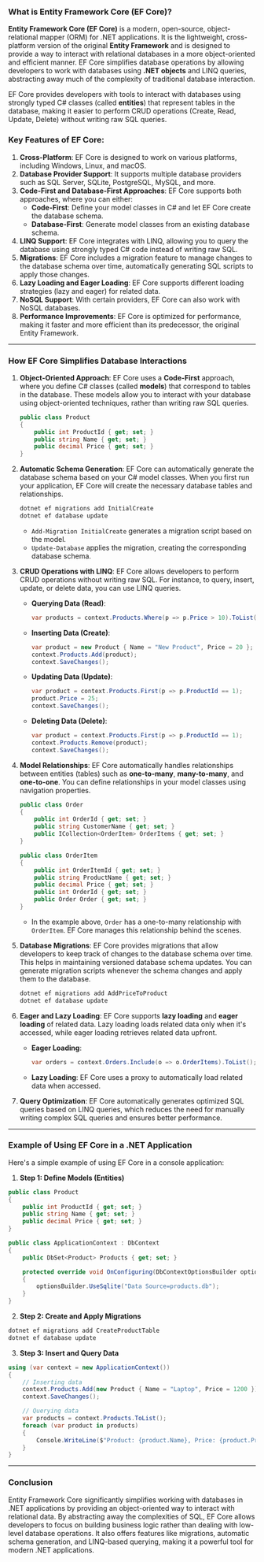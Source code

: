 ### **What is Entity Framework Core (EF Core)?**

**Entity Framework Core (EF Core)** is a modern, open-source, object-relational mapper (ORM) for .NET applications. It is the lightweight, cross-platform version of the original **Entity Framework** and is designed to provide a way to interact with relational databases in a more object-oriented and efficient manner. EF Core simplifies database operations by allowing developers to work with databases using **.NET objects** and LINQ queries, abstracting away much of the complexity of traditional database interaction.

EF Core provides developers with tools to interact with databases using strongly typed C# classes (called **entities**) that represent tables in the database, making it easier to perform CRUD operations (Create, Read, Update, Delete) without writing raw SQL queries.

### **Key Features of EF Core:**
1. **Cross-Platform**: EF Core is designed to work on various platforms, including Windows, Linux, and macOS.
2. **Database Provider Support**: It supports multiple database providers such as SQL Server, SQLite, PostgreSQL, MySQL, and more.
3. **Code-First and Database-First Approaches**: EF Core supports both approaches, where you can either:
   - **Code-First**: Define your model classes in C# and let EF Core create the database schema.
   - **Database-First**: Generate model classes from an existing database schema.
4. **LINQ Support**: EF Core integrates with LINQ, allowing you to query the database using strongly typed C# code instead of writing raw SQL.
5. **Migrations**: EF Core includes a migration feature to manage changes to the database schema over time, automatically generating SQL scripts to apply those changes.
6. **Lazy Loading and Eager Loading**: EF Core supports different loading strategies (lazy and eager) for related data.
7. **NoSQL Support**: With certain providers, EF Core can also work with NoSQL databases.
8. **Performance Improvements**: EF Core is optimized for performance, making it faster and more efficient than its predecessor, the original Entity Framework.

---

### **How EF Core Simplifies Database Interactions**

1. **Object-Oriented Approach**: EF Core uses a **Code-First** approach, where you define C# classes (called **models**) that correspond to tables in the database. These models allow you to interact with your database using object-oriented techniques, rather than writing raw SQL queries.

   ```csharp
   public class Product
   {
       public int ProductId { get; set; }
       public string Name { get; set; }
       public decimal Price { get; set; }
   }
   ```

2. **Automatic Schema Generation**: EF Core can automatically generate the database schema based on your C# model classes. When you first run your application, EF Core will create the necessary database tables and relationships.

   ```bash
   dotnet ef migrations add InitialCreate
   dotnet ef database update
   ```

   - `Add-Migration InitialCreate` generates a migration script based on the model.
   - `Update-Database` applies the migration, creating the corresponding database schema.

3. **CRUD Operations with LINQ**: EF Core allows developers to perform CRUD operations without writing raw SQL. For instance, to query, insert, update, or delete data, you can use LINQ queries.

   - **Querying Data (Read)**:
     ```csharp
     var products = context.Products.Where(p => p.Price > 10).ToList();
     ```

   - **Inserting Data (Create)**:
     ```csharp
     var product = new Product { Name = "New Product", Price = 20 };
     context.Products.Add(product);
     context.SaveChanges();
     ```

   - **Updating Data (Update)**:
     ```csharp
     var product = context.Products.First(p => p.ProductId == 1);
     product.Price = 25;
     context.SaveChanges();
     ```

   - **Deleting Data (Delete)**:
     ```csharp
     var product = context.Products.First(p => p.ProductId == 1);
     context.Products.Remove(product);
     context.SaveChanges();
     ```

4. **Model Relationships**: EF Core automatically handles relationships between entities (tables) such as **one-to-many**, **many-to-many**, and **one-to-one**. You can define relationships in your model classes using navigation properties.

   ```csharp
   public class Order
   {
       public int OrderId { get; set; }
       public string CustomerName { get; set; }
       public ICollection<OrderItem> OrderItems { get; set; }
   }

   public class OrderItem
   {
       public int OrderItemId { get; set; }
       public string ProductName { get; set; }
       public decimal Price { get; set; }
       public int OrderId { get; set; }
       public Order Order { get; set; }
   }
   ```

   - In the example above, `Order` has a one-to-many relationship with `OrderItem`. EF Core manages this relationship behind the scenes.

5. **Database Migrations**: EF Core provides migrations that allow developers to keep track of changes to the database schema over time. This helps in maintaining versioned database schema updates. You can generate migration scripts whenever the schema changes and apply them to the database.

   ```bash
   dotnet ef migrations add AddPriceToProduct
   dotnet ef database update
   ```

6. **Eager and Lazy Loading**: EF Core supports **lazy loading** and **eager loading** of related data. Lazy loading loads related data only when it's accessed, while eager loading retrieves related data upfront.

   - **Eager Loading**:
     ```csharp
     var orders = context.Orders.Include(o => o.OrderItems).ToList();
     ```

   - **Lazy Loading**:
     EF Core uses a proxy to automatically load related data when accessed.

7. **Query Optimization**: EF Core automatically generates optimized SQL queries based on LINQ queries, which reduces the need for manually writing complex SQL queries and ensures better performance.

---

### **Example of Using EF Core in a .NET Application**

Here's a simple example of using EF Core in a console application:

1. **Step 1: Define Models (Entities)**

```csharp
public class Product
{
    public int ProductId { get; set; }
    public string Name { get; set; }
    public decimal Price { get; set; }
}

public class ApplicationContext : DbContext
{
    public DbSet<Product> Products { get; set; }

    protected override void OnConfiguring(DbContextOptionsBuilder optionsBuilder)
    {
        optionsBuilder.UseSqlite("Data Source=products.db");
    }
}
```

2. **Step 2: Create and Apply Migrations**

```bash
dotnet ef migrations add CreateProductTable
dotnet ef database update
```

3. **Step 3: Insert and Query Data**

```csharp
using (var context = new ApplicationContext())
{
    // Inserting data
    context.Products.Add(new Product { Name = "Laptop", Price = 1200 });
    context.SaveChanges();

    // Querying data
    var products = context.Products.ToList();
    foreach (var product in products)
    {
        Console.WriteLine($"Product: {product.Name}, Price: {product.Price}");
    }
}
```

---

### **Conclusion**

Entity Framework Core significantly simplifies working with databases in .NET applications by providing an object-oriented way to interact with relational data. By abstracting away the complexities of SQL, EF Core allows developers to focus on building business logic rather than dealing with low-level database operations. It also offers features like migrations, automatic schema generation, and LINQ-based querying, making it a powerful tool for modern .NET applications.